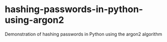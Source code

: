 # hashing-passwords-in-python-using-argon2
Demonstration of hashing passwords in Python using the argon2 algorithm
